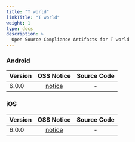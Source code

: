 ```yaml
---
title: "T world"
linkTitle: "T world"
weight: 1
type: docs
description: >
  Open Source Compliance Artifacts for T world
---
```


### Android

| Version | OSS Notice | Source Code |
|---|:---:|:---:|
| 6.0.0 | [notice](https://opensource.sktelecom.com/compliance_artifacts/t_world/android/6.0.0/Tworld_android_6.0.0_OSS_Notice.html)  | - |

### iOS

| Version | OSS Notice | Source Code |
|---|:---:|:---:|
| 6.0.0 | [notice](https://opensource.sktelecom.com/compliance_artifacts/t_world/ios/6.0.0/Tworld_ios_6.0.0_OSS_Notice.html)  | - |
